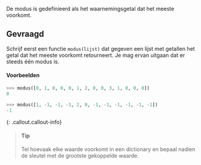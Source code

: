 De modus is gedefinieerd als het waarnemingsgetal dat het meeste voorkomt.

## Gevraagd
Schrijf eerst een functie `modus(lijst)` dat gegeven een lijst met getallen het getal dat het meeste voorkomt retourneert. Je mag ervan uitgaan dat er steeds één modus is.

#### Voorbeelden

```python
>>> modus([0, 1, 0, 0, 0, 1, 2, 0, 0, 3, 1, 0, 0, 0])
0
```

```python
>>> modus([1, -1, -1, -1, 2, 0, -1, -1, -1, -1, -1, -1])
-1
```

{: .callout.callout-info}
> #### Tip
> Tel hoevaak elke waarde voorkomt in een dictionary en bepaal nadien de sleutel met de grootste gekoppelde waarde.

